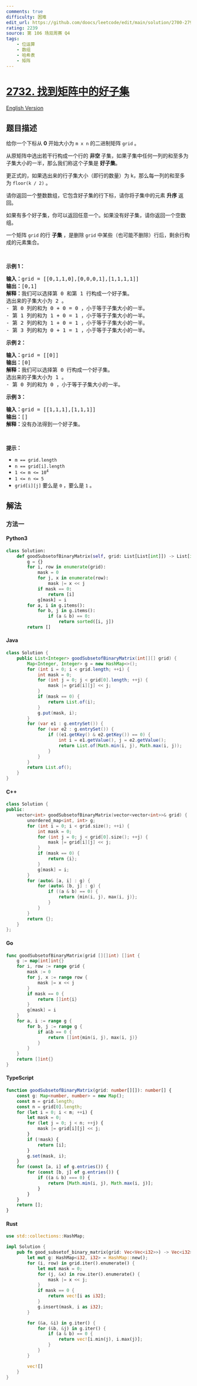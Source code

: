 ```yaml
---
comments: true
difficulty: 困难
edit_url: https://github.com/doocs/leetcode/edit/main/solution/2700-2799/2732.Find%20a%20Good%20Subset%20of%20the%20Matrix/README.md
rating: 2239
source: 第 106 场双周赛 Q4
tags:
    - 位运算
    - 数组
    - 哈希表
    - 矩阵
---
```


<!-- problem:start -->

# [2732. 找到矩阵中的好子集](https://leetcode.cn/problems/find-a-good-subset-of-the-matrix)

[English Version](/solution/2700-2799/2732.Find%20a%20Good%20Subset%20of%20the%20Matrix/README_EN.md)

## 题目描述

<!-- description:start -->

<p>给你一个下标从 <strong>0</strong>&nbsp;开始大小为&nbsp;<code>m x n</code>&nbsp;的二进制矩阵&nbsp;<code>grid</code>&nbsp;。</p>

<p>从原矩阵中选出若干行构成一个行的 <strong>非空&nbsp;</strong>子集，如果子集中任何一列的和至多为子集大小的一半，那么我们称这个子集是 <strong>好子集</strong>。</p>

<p>更正式的，如果选出来的行子集大小（即行的数量）为 k，那么每一列的和至多为&nbsp;<code>floor(k / 2)</code>&nbsp;。</p>

<p>请你返回一个整数数组，它包含好子集的行下标，请你将子集中的元素&nbsp;<b>升序</b>&nbsp;返回。</p>

<p>如果有多个好子集，你可以返回任意一个。如果没有好子集，请你返回一个空数组。</p>

<p>一个矩阵 <code>grid</code>&nbsp;的行 <strong>子集</strong> ，是删除 <code>grid</code>&nbsp;中某些（也可能不删除）行后，剩余行构成的元素集合。</p>

<p>&nbsp;</p>

<p><strong>示例 1：</strong></p>

<pre>
<b>输入：</b>grid = [[0,1,1,0],[0,0,0,1],[1,1,1,1]]
<b>输出：</b>[0,1]
<b>解释：</b>我们可以选择第 0 和第 1 行构成一个好子集。
选出来的子集大小为 2 。
- 第 0&nbsp;列的和为 0 + 0 = 0 ，小于等于子集大小的一半。
- 第 1&nbsp;列的和为 1 + 0 = 1 ，小于等于子集大小的一半。
- 第 2&nbsp;列的和为 1 + 0 = 1 ，小于等于子集大小的一半。
- 第 3&nbsp;列的和为 0 + 1 = 1 ，小于等于子集大小的一半。
</pre>

<p><strong>示例 2：</strong></p>

<pre>
<b>输入：</b>grid = [[0]]
<b>输出：</b>[0]
<strong>解释：</strong>我们可以选择第 0 行构成一个好子集。
选出来的子集大小为 1 。
- 第 0 列的和为 0 ，小于等于子集大小的一半。
</pre>

<p><strong>示例 3：</strong></p>

<pre>
<b>输入：</b>grid = [[1,1,1],[1,1,1]]
<b>输出：</b>[]
<b>解释：</b>没有办法得到一个好子集。
</pre>

<p>&nbsp;</p>

<p><strong>提示：</strong></p>

<ul>
	<li><code>m == grid.length</code></li>
	<li><code>n == grid[i].length</code></li>
	<li><code>1 &lt;= m &lt;= 10<sup>4</sup></code></li>
	<li><code>1 &lt;= n &lt;= 5</code></li>
	<li><code>grid[i][j]</code>&nbsp;要么是&nbsp;<code>0</code>&nbsp;，要么是&nbsp;<code>1</code> 。</li>
</ul>

<!-- description:end -->

## 解法

<!-- solution:start -->

### 方法一

<!-- tabs:start -->

#### Python3

```python
class Solution:
    def goodSubsetofBinaryMatrix(self, grid: List[List[int]]) -> List[int]:
        g = {}
        for i, row in enumerate(grid):
            mask = 0
            for j, x in enumerate(row):
                mask |= x << j
            if mask == 0:
                return [i]
            g[mask] = i
        for a, i in g.items():
            for b, j in g.items():
                if (a & b) == 0:
                    return sorted([i, j])
        return []
```

#### Java

```java
class Solution {
    public List<Integer> goodSubsetofBinaryMatrix(int[][] grid) {
        Map<Integer, Integer> g = new HashMap<>();
        for (int i = 0; i < grid.length; ++i) {
            int mask = 0;
            for (int j = 0; j < grid[0].length; ++j) {
                mask |= grid[i][j] << j;
            }
            if (mask == 0) {
                return List.of(i);
            }
            g.put(mask, i);
        }
        for (var e1 : g.entrySet()) {
            for (var e2 : g.entrySet()) {
                if ((e1.getKey() & e2.getKey()) == 0) {
                    int i = e1.getValue(), j = e2.getValue();
                    return List.of(Math.min(i, j), Math.max(i, j));
                }
            }
        }
        return List.of();
    }
}
```

#### C++

```cpp
class Solution {
public:
    vector<int> goodSubsetofBinaryMatrix(vector<vector<int>>& grid) {
        unordered_map<int, int> g;
        for (int i = 0; i < grid.size(); ++i) {
            int mask = 0;
            for (int j = 0; j < grid[0].size(); ++j) {
                mask |= grid[i][j] << j;
            }
            if (mask == 0) {
                return {i};
            }
            g[mask] = i;
        }
        for (auto& [a, i] : g) {
            for (auto& [b, j] : g) {
                if ((a & b) == 0) {
                    return {min(i, j), max(i, j)};
                }
            }
        }
        return {};
    }
};
```

#### Go

```go
func goodSubsetofBinaryMatrix(grid [][]int) []int {
	g := map[int]int{}
	for i, row := range grid {
		mask := 0
		for j, x := range row {
			mask |= x << j
		}
		if mask == 0 {
			return []int{i}
		}
		g[mask] = i
	}
	for a, i := range g {
		for b, j := range g {
			if a&b == 0 {
				return []int{min(i, j), max(i, j)}
			}
		}
	}
	return []int{}
}
```

#### TypeScript

```ts
function goodSubsetofBinaryMatrix(grid: number[][]): number[] {
    const g: Map<number, number> = new Map();
    const m = grid.length;
    const n = grid[0].length;
    for (let i = 0; i < m; ++i) {
        let mask = 0;
        for (let j = 0; j < n; ++j) {
            mask |= grid[i][j] << j;
        }
        if (!mask) {
            return [i];
        }
        g.set(mask, i);
    }
    for (const [a, i] of g.entries()) {
        for (const [b, j] of g.entries()) {
            if ((a & b) === 0) {
                return [Math.min(i, j), Math.max(i, j)];
            }
        }
    }
    return [];
}
```

#### Rust

```rust
use std::collections::HashMap;

impl Solution {
    pub fn good_subsetof_binary_matrix(grid: Vec<Vec<i32>>) -> Vec<i32> {
        let mut g: HashMap<i32, i32> = HashMap::new();
        for (i, row) in grid.iter().enumerate() {
            let mut mask = 0;
            for (j, &x) in row.iter().enumerate() {
                mask |= x << j;
            }
            if mask == 0 {
                return vec![i as i32];
            }
            g.insert(mask, i as i32);
        }

        for (&a, &i) in g.iter() {
            for (&b, &j) in g.iter() {
                if (a & b) == 0 {
                    return vec![i.min(j), i.max(j)];
                }
            }
        }

        vec![]
    }
}
```

<!-- tabs:end -->

<!-- solution:end -->

<!-- problem:end -->

